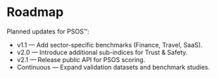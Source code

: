 # Roadmap

Planned updates for PSOS™:

- v1.1 — Add sector-specific benchmarks (Finance, Travel, SaaS).
- v2.0 — Introduce additional sub-indices for Trust & Safety.
- v2.1 — Release public API for PSOS scoring.
- Continuous — Expand validation datasets and benchmark studies.
